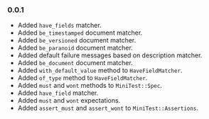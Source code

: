 ### 0.0.1

* Added `have_fields` matcher.
* Added `be_timestamped` document matcher.
* Added `be_versioned` document matcher.
* Added `be_paranoid` document matcher.
* Added default failure messages based on description matcher.
* Added `be_document` document matcher.
* Added `with_default_value` method to `HaveFieldMatcher`.
* Added `of_type` method to `HaveFieldMatcher`.
* Added `must` and `wont` methods to `MiniTest::Spec`.
* Added `have_field` matcher.
* Added `must` and `wont` expectations.
* Added `assert_must` and `assert_wont` to `MiniTest::Assertions`.

